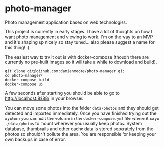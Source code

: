 # photo-manager

Photo management application based on web technologies.

This project is currently in early stages. I have a lot of thoughts on how I want photo management and viewing to work. I'm on the way to an MVP and it's shaping up nicely so stay tuned... also please suggest a name for this thing! :)

The easiest way to try it out is with docker-compose (though there are currently no pre-built images so it will take a while to download and build).

```
git clone git@github.com:damianmoore/photo-manager.git
cd photo-manager/
docker-compose build
docker-compose up
```

A few seconds after starting you should be able to go to [http://localhost:8888/](http://localhost:8888/) in your browser.

You can move some photos into the folder `data/photos` and they should get detected and imported immediately. Once you have finished trying out the system you can edit the volume in the `docker-compose.yml` file where it says `./data/photos` to mount wherever you usually keep photos. System database, thumbnails and other cache data is stored separately from the photos so shouldn't pollute the area. You are responsible for keeping your own backups in case of error.
